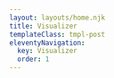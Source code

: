 ```yaml
---
layout: layouts/home.njk
title: Visualizer
templateClass: tmpl-post
eleventyNavigation:
  key: Visualizer
  order: 1
---
```


<canvas id="visualizer">
</canvas>

<div id="clock">
</div>

